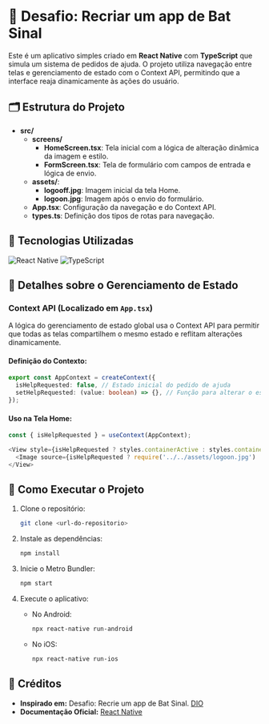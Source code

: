 
# 🦇 Desafio: Recriar um app de Bat Sinal

Este é um aplicativo simples criado em **React Native** com **TypeScript** que simula um sistema de pedidos de ajuda. O projeto utiliza navegação entre telas e gerenciamento de estado com o Context API, permitindo que a interface reaja dinamicamente às ações do usuário.



## 🗂️ Estrutura do Projeto

- **src/**
  - **screens/**
    - **HomeScreen.tsx**: Tela inicial com a lógica de alteração dinâmica da imagem e estilo.
    - **FormScreen.tsx**: Tela de formulário com campos de entrada e lógica de envio.
  - **assets/**:
    - **logooff.jpg**: Imagem inicial da tela Home.
    - **logoon.jpg**: Imagem após o envio do formulário.
  - **App.tsx**: Configuração da navegação e do Context API.
  - **types.ts**: Definição dos tipos de rotas para navegação.


## 🚀 Tecnologias Utilizadas

<div style="display: inline_block">
  <img alt="React Native" src="https://img.shields.io/badge/React_Native-20232A?style=for-the-badge&logo=react&logoColor=61DAFB">
  <img alt="TypeScript" src="https://img.shields.io/badge/TypeScript-007ACC?style=for-the-badge&logo=typescript&logoColor=white">
</div>


## 📄 Detalhes sobre o Gerenciamento de Estado

### Context API (Localizado em `App.tsx`)

A lógica do gerenciamento de estado global usa o Context API para permitir que todas as telas compartilhem o mesmo estado e reflitam alterações dinamicamente.

#### Definição do Contexto:
```typescript
export const AppContext = createContext({
  isHelpRequested: false, // Estado inicial do pedido de ajuda
  setHelpRequested: (value: boolean) => {}, // Função para alterar o estado
});
```

#### Uso na Tela Home:
```typescript
const { isHelpRequested } = useContext(AppContext);

<View style={isHelpRequested ? styles.containerActive : styles.containerInactive}>
  <Image source={isHelpRequested ? require('../../assets/logoon.jpg') : require('../../assets/logooff.jpg')} />
</View>
```


## 📌 Como Executar o Projeto

1. Clone o repositório:
   ```bash
   git clone <url-do-repositorio>
   ```

2. Instale as dependências:
   ```bash
   npm install
   ```

3. Inicie o Metro Bundler:
   ```bash
   npm start
   ```

4. Execute o aplicativo:
   - No Android:
     ```bash
     npx react-native run-android
     ```
   - No iOS:
     ```bash
     npx react-native run-ios
     ```


## 📌 Créditos

- **Inspirado em:** Desafio: Recrie um app de Bat Sinal. [DIO](https://web.dio.me/track/formacao-react-native-developer)
- **Documentação Oficial:** [React Native](https://reactnative.dev/)
